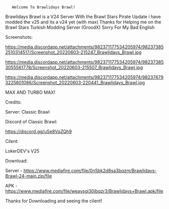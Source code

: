        Welcome To Brawlidays Brawl!





Brawlidays Brawl is a V24 Server With the
Brawl Stars Pirate Update i have modded the v25 
and its a v24 yet (with max(
Thanks for Helping me on the Brawl Stars Turkish
Modding Server (GroodX) Sorry For My Bad English

Screenshots:

https://media.discordapp.net/attachments/982371177534205974/982373852510314517/Screenshot_20220603-215247_Brawlidays_Brawl.jpg

https://media.discordapp.net/attachments/982371177534205974/982373853055561778/Screenshot_20220603-215507_Brawlidays_Brawl.jpg

https://media.discordapp.net/attachments/982371177534205974/982374793225601086/Screenshot_20220603-220441_Brawlidays_Brawl.jpg

MAX AND TURBO MAX!

Credits:

Server:
Classic Brawl

Discord of Classic Brawl:

https://discord.gg/uSe8VqZQh9

Cilent:

LokerDEV's V25

Download:

Server - https://www.mediafire.com/file/0n5bk2d8sa3bqzm/Brawlidays-Brawl-24-main.zip/file

APK - https://www.mediafire.com/file/weaysgi30ibqzr3/Brawlidays+Brawl.apk/file

Thanks for Downloading and seeing the cilent!
